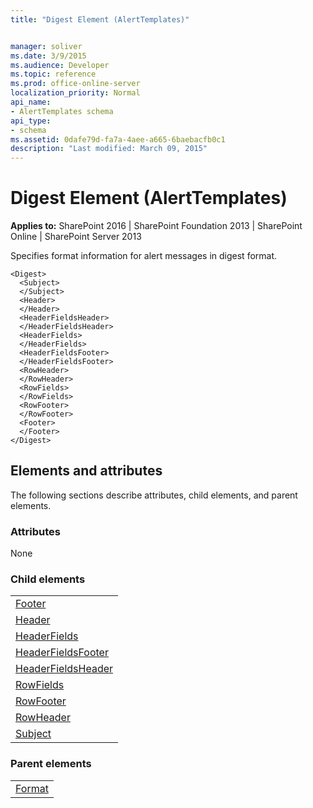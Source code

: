 ```yaml
---
title: "Digest Element (AlertTemplates)"


manager: soliver
ms.date: 3/9/2015
ms.audience: Developer
ms.topic: reference
ms.prod: office-online-server
localization_priority: Normal
api_name:
- AlertTemplates schema
api_type:
- schema
ms.assetid: 0dafe79d-fa7a-4aee-a665-6baebacfb0c1
description: "Last modified: March 09, 2015"
---
```


# Digest Element (AlertTemplates)

 
  
 **Applies to:** SharePoint 2016 | SharePoint Foundation 2013 | SharePoint Online | SharePoint Server 2013
  
Specifies format information for alert messages in digest format.
  
```
<Digest>
  <Subject>
  </Subject>
  <Header>
  </Header>
  <HeaderFieldsHeader>
  </HeaderFieldsHeader>
  <HeaderFields>
  </HeaderFields>
  <HeaderFieldsFooter>
  </HeaderFieldsFooter>
  <RowHeader>
  </RowHeader>
  <RowFields>
  </RowFields>
  <RowFooter>
  </RowFooter>
  <Footer>
  </Footer>
</Digest>
```

## Elements and attributes

The following sections describe attributes, child elements, and parent elements.

### Attributes

None
  
### Child elements

||
|:-----|
|[Footer](footer-element-alerttemplates.md) <br/> |
|[Header](header-element-alerttemplates.md) <br/> |
|[HeaderFields](headerfields-element-alerttemplates.md) <br/> |
|[HeaderFieldsFooter](headerfieldsfooter-element-alerttempaltes.md) <br/> |
|[HeaderFieldsHeader](headerfieldsheader-element-alerttempaltes.md) <br/> |
|[RowFields](rowfields-element-alerttemplates.md) <br/> |
|[RowFooter](rowfooter-element-alerttemplates.md) <br/> |
|[RowHeader](rowheader-element-alerttemplates.md) <br/> |
|[Subject](subject-element-alerttemplates.md) <br/> |
   
### Parent elements

||
|:-----|
|[Format](format-element-alerttemplates.md)|
   

